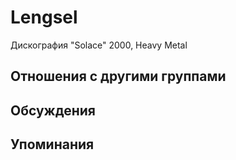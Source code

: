 # Lengsel

Дискография
"Solace" 2000, Heavy Metal

## Отношения с другими группами


## Обсуждения


## Упоминания

